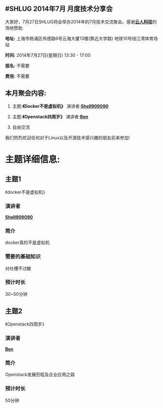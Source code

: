 #SHLUG 2014年7月 月度技术分享会
--------------------------------------------------------------------------------
大家好，7月27日SHLUG将会举办2014年的7月技术交流聚会。感谢[**云人科技**](http://peopleyun.com/)的场地赞助.

**地址:** 上海市杨浦区伟德路6号云海大厦13楼(靠近大学路) 地铁10号线江湾体育场站

**时间:** 2014年7月27日(星期日) 13:30 - 17:00

**报名:** 不需要

**费用:** 不需要

本月聚会内容:
---------------

1. 主题:**《Docker不是虚拟机》** 演讲者:[**Shell909090**](http://weibo.com/u/1660625800)

2. 主题:**《Openstack四周岁》** 演讲者:[**Ben**](http://weibo.com/communitymanager)

3. 自由交流

我们热烈欢迎任何对于Linux以及开源技术感兴趣的朋友前来参加!

# 主题详细信息:

## 主题1
《docker不是虚拟机》

### 演讲者
[**Shell909090**](http://weibo.com/u/1660625800)

### 简介
docker真的不是虚拟机


### 需要的基础知识
对吐槽不过敏

### 预计时长
30~50分钟


## 主题2
《Openstack四周岁》

### 演讲者
[**Ben**](http://weibo.com/communitymanager)

### 简介
Openstack发展历程及企业应用之路

### 预计时长
50分钟